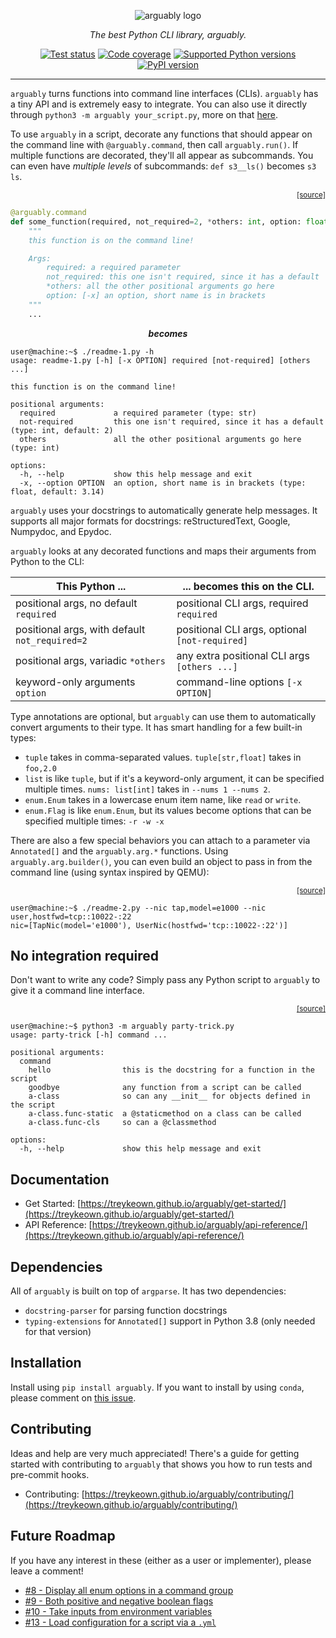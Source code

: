 <p align="center">
      <img alt="arguably logo" src="https://raw.githubusercontent.com/treykeown/arguably/main/etc/logo/arguably_black.png">
</p>

<p align="center">
    <em>
        The best Python CLI library, arguably.
    </em>
</p>

<p align="center">
    <a href="https://github.com/treykeown/arguably/actions/workflows/python-package.yml"><img src="https://github.com/treykeown/arguably/actions/workflows/python-package.yml/badge.svg" alt="Test status"></a>
    <a href="https://treykeown.github.io/arguably/coverage/"><img src="https://img.shields.io/endpoint?url=https://gist.githubusercontent.com/treykeown/f493b14288af4e8358ea8578c393213a/raw/arguably-coverage-badge.json" alt="Code coverage"></a>
    <a href="https://pypi.org/project/arguably/"><img src="https://shields.io/pypi/pyversions/arguably" alt="Supported Python versions"></a>
    <a href="https://pypi.org/project/arguably/"><img src="https://shields.io/pypi/v/arguably" alt="PyPI version"></a>
</p>
<hr>

`arguably` turns functions into command line interfaces (CLIs). `arguably` has a tiny API and is extremely easy to
integrate. You can also use it directly through `python3 -m arguably your_script.py`, more on that
[here](#no-integration-required).

To use `arguably` in a script, decorate any functions that should appear on the command line with `@arguably.command`,
then call `arguably.run()`. If multiple functions are decorated, they'll all appear as subcommands. You can even have
*multiple levels* of subcommands: `def s3__ls()` becomes `s3 ls`.

<div align="right"><sub>
    <a href="https://raw.githubusercontent.com/treykeown/arguably/main/etc/scripts/readme-1.py">[source]</a>
</sub></div>

```python
@arguably.command
def some_function(required, not_required=2, *others: int, option: float = 3.14):
    """
    this function is on the command line!

    Args:
        required: a required parameter
        not_required: this one isn't required, since it has a default
        *others: all the other positional arguments go here
        option: [-x] an option, short name is in brackets
    """
    ...
```

<p align="center"><b><em>becomes</em></b></p>

```console
user@machine:~$ ./readme-1.py -h
usage: readme-1.py [-h] [-x OPTION] required [not-required] [others ...]

this function is on the command line!

positional arguments:
  required             a required parameter (type: str)
  not-required         this one isn't required, since it has a default (type: int, default: 2)
  others               all the other positional arguments go here (type: int)

options:
  -h, --help           show this help message and exit
  -x, --option OPTION  an option, short name is in brackets (type: float, default: 3.14)
```

`arguably` uses your docstrings to automatically generate help messages. It supports all major formats for docstrings:
reStructuredText, Google, Numpydoc, and Epydoc.

`arguably` looks at any decorated functions and maps their arguments from Python to the CLI:

| This Python ...                                | ... becomes this on the CLI.                   |
|------------------------------------------------|------------------------------------------------|
| positional args, no default `required`         | positional CLI args, required `required`       |
| positional args, with default `not_required=2` | positional CLI args, optional `[not-required]` |
| positional args, variadic `*others`            | any extra positional CLI args `[others ...]`   |
| keyword-only arguments `option`                | command-line options `[-x OPTION]`             |

Type annotations are optional, but `arguably` can use them to automatically convert arguments to their type. It has
smart handling for a few built-in types:

* `tuple` takes in comma-separated values. `tuple[str,float]` takes in `foo,2.0`
* `list` is like `tuple`, but if it's a keyword-only argument, it can be specified multiple times. `nums: list[int]`
takes in `--nums 1 --nums 2`.
* `enum.Enum` takes in a lowercase enum item name, like `read` or `write`.
* `enum.Flag` is like `enum.Enum`, but its values become options that can be specified multiple times: `-r -w -x`

There are also a few special behaviors you can attach to a parameter via `Annotated[]` and the `arguably.arg.*`
functions. Using `arguably.arg.builder()`, you can even build an object to pass in from the command line (using syntax
inspired by QEMU):

<div align="right"><sub>
    <a href="https://raw.githubusercontent.com/treykeown/arguably/main/etc/scripts/readme-2.py">[source]</a>
</sub></div>

```console
user@machine:~$ ./readme-2.py --nic tap,model=e1000 --nic user,hostfwd=tcp::10022-:22
nic=[TapNic(model='e1000'), UserNic(hostfwd='tcp::10022-:22')]
```

## No integration required

Don't want to write any code? Simply pass any Python script to `arguably` to give it a command line interface.

<div align="right"><sub>
    <a href="https://raw.githubusercontent.com/treykeown/arguably/main/etc/scripts/party-trick.py">[source]</a>
</sub></div>

```console
user@machine:~$ python3 -m arguably party-trick.py
usage: party-trick [-h] command ...

positional arguments:
  command
    hello                this is the docstring for a function in the script
    goodbye              any function from a script can be called
    a-class              so can any __init__ for objects defined in the script
    a-class.func-static  a @staticmethod on a class can be called
    a-class.func-cls     so can a @classmethod

options:
  -h, --help             show this help message and exit
```

## Documentation

* Get Started: [https://treykeown.github.io/arguably/get-started/](https://treykeown.github.io/arguably/get-started/)
* API Reference: [https://treykeown.github.io/arguably/api-reference/](https://treykeown.github.io/arguably/api-reference/)

## Dependencies

All of `arguably` is built on top of `argparse`. It has two dependencies:

* `docstring-parser` for parsing function docstrings
* `typing-extensions` for `Annotated[]` support in Python 3.8 (only needed for that version)

## Installation

Install using `pip install arguably`. If you want to install by using `conda`, please comment on
[this issue](https://github.com/treykeown/arguably/issues/12).

## Contributing

Ideas and help are very much appreciated! There's a guide for getting started with contributing to `arguably` that shows
you how to run tests and pre-commit hooks.

* Contributing: [https://treykeown.github.io/arguably/contributing/](https://treykeown.github.io/arguably/contributing/)

## Future Roadmap

If you have any interest in these (either as a user or implementer), please leave a comment!

* [#8 - Display all enum options in a command group](https://github.com/treykeown/arguably/issues/8)
* [#9 - Both positive and negative boolean flags](https://github.com/treykeown/arguably/issues/9)
* [#10 - Take inputs from environment variables](https://github.com/treykeown/arguably/issues/10)
* [#13 - Load configuration for a script via a `.yml`](https://github.com/treykeown/arguably/issues/13)
